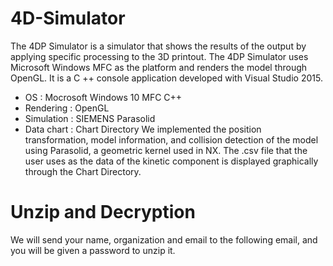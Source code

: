 # 4D-Simulator
The 4DP Simulator is a simulator that shows the results of the output by applying specific processing to the 3D printout.
The 4DP Simulator uses Microsoft Windows MFC as the platform and renders the model through OpenGL. It is a C ++ console application developed with Visual Studio 2015.
- OS : Mocrosoft Windows 10 MFC C++
- Rendering : OpenGL
- Simulation : SIEMENS Parasolid
- Data chart : Chart Directory
We implemented the position transformation, model information, and collision detection of the model using Parasolid, a geometric kernel used in NX.
The .csv file that the user uses as the data of the kinetic component is displayed graphically through the Chart Directory.

# Unzip and Decryption
We will send your name, organization and email to the following email, and you will be given a password to unzip it.
